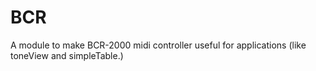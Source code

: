 # BCR
A module to make BCR-2000 midi controller useful for applications (like toneView and simpleTable.)
